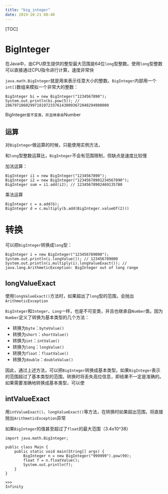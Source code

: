 ```yaml
---
title: "big_integer"
date: 2019-10-21 08:40
---
```

[TOC]

# BigInteger

在Java中，由CPU原生提供的整型最大范围是64位`long`型整数。使用`long`型整数可以直接通过CPU指令进行计算，速度非常快

`java.math.BigInteger`就是用来表示任意大小的整数。`BigInteger`内部用一个`int[]`数组来模拟一个非常大的整数：

```
BigInteger bi = new BigInteger("1234567890");
System.out.println(bi.pow(5)); // 2867971860299718107233761438093672048294900000
```



BigInteger`是不变类，并且继承自`Number





## 运算

对`BigInteger`做运算的时候，只能使用实例方法，

和`long`型整数运算比，`BigInteger`不会有范围限制，但缺点是速度比较慢



加法运算：

```
BigInteger i1 = new BigInteger("1234567890");
BigInteger i2 = new BigInteger("12345678901234567890");
BigInteger sum = i1.add(i2); // 12345678902469135780
```



乘法运算

```
BigInteger c = a.add(b);
BigInteger d = c.multiply(b.add(BigInteger.valueOf(2)))
```



# 转换



可以把`BigInteger`转换成`long`型：

```
BigInteger i = new BigInteger("123456789000");
System.out.println(i.longValue()); // 123456789000
System.out.println(i.multiply(i).longValueExact()); // java.lang.ArithmeticException: BigInteger out of long range
```



## longValueExact

使用`longValueExact()`方法时，如果超出了`long`型的范围，会抛出`ArithmeticException`



`BigInteger`和`Integer`、`Long`一样，也是不可变类，并且也继承自`Number`类。因为`Number`定义了转换为基本类型的几个方法：

- 转换为`byte`：`byteValue()`
- 转换为`short`：`shortValue()`
- 转换为`int`：`intValue()`
- 转换为`long`：`longValue()`
- 转换为`float`：`floatValue()`
- 转换为`double`：`doubleValue()`



因此，通过上述方法，可以把`BigInteger`转换成基本类型。如果`BigInteger`表示的范围超过了基本类型的范围，转换时将丢失高位信息，即结果不一定是准确的。如果需要准确地转换成基本类型，可以使



## intValueExact

用`intValueExact()`、`longValueExact()`等方法，在转换时如果超出范围，将直接抛出`ArithmeticException`异常



如果`BigInteger`的值甚至超过了`float`的最大范围（3.4x10^38）

```
import java.math.BigInteger;

public class Main {
    public static void main(String[] args) {
        BigInteger n = new BigInteger("999999").pow(99);
        float f = n.floatValue();
        System.out.println(f);
    }
}

>>>
Infinity
```



